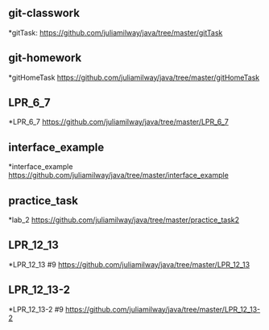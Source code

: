 ## git-classwork
*gitTask:
https://github.com/juliamilway/java/tree/master/gitTask

## git-homework
*gitHomeTask
https://github.com/juliamilway/java/tree/master/gitHomeTask

## LPR_6_7
*LPR_6_7
https://github.com/juliamilway/java/tree/master/LPR_6_7

## interface_example
*interface_example
https://github.com/juliamilway/java/tree/master/interface_example

## practice_task
*lab_2
https://github.com/juliamilway/java/tree/master/practice_task2

## LPR_12_13
*LPR_12_13 #9
https://github.com/juliamilway/java/tree/master/LPR_12_13

## LPR_12_13-2
*LPR_12_13-2 #9
https://github.com/juliamilway/java/tree/master/LPR_12_13-2